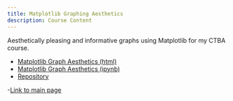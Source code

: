 ```yaml
---
title: Matplotlib Graphing Aesthetics
description: Course Content
---
```


Aesthetically pleasing and informative graphs using Matplotlib for my CTBA course.
- [Matplotlib Graph Aesthetics (html)](MatplotlibGraphAesthetics.html)
- [Matplotlib Graph Aesthetics (ipynb)](MatplotlibGraphAesthetics.ipynb)
- [Repository](https://github.com/noliebu/noliebu.github.io/tree/main/GraphAesthetics)

-[Link to main page](https://noliebu.github.io/)
